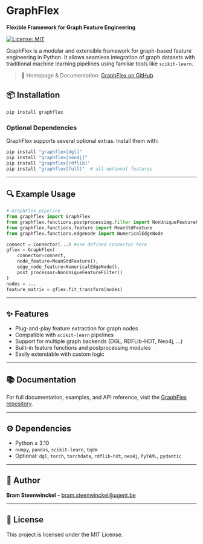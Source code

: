 # GraphFlex

**Flexible Framework for Graph Feature Engineering**

[![License: MIT](https://img.shields.io/badge/License-MIT-yellow.svg)](https://opensource.org/licenses/MIT)

GraphFlex is a modular and extensible framework for graph-based feature engineering in Python. It allows seamless integration of graph datasets with traditional machine learning pipelines using familiar tools like `scikit-learn`.

> 🔗 Homepage & Documentation: [GraphFlex on GitHub](https://github.com/predict-idlab/graphflex)

## 📦 Installation

```bash
pip install graphflex
```
### Optional Dependencies

GraphFlex supports several optional extras. Install them with:

```bash
pip install "graphflex[dgl]"
pip install "graphflex[neo4j]"
pip install "graphflex[rdflib]"
pip install "graphflex[full]"  # all optional features
```

---

## 🔍 Example Usage

```python
# GraphFlex pipeline
from graphflex import GraphFlex
from graphflex.functions.postprocessing.filter import NonUniqueFeatureFilter
from graphflex.functions.feature import MeanStdFeature
from graphflex.functions.edgenode import NumericalEdgeNode

connect = Connector(...) #use defined connector here
gflex = GraphFlex(
    connector=connect,
    node_feature=MeanStdFeature(),
    edge_node_feature=NumericalEdgeNode(),
    post_processor=NonUniqueFeatureFilter()
)
nodes = ...
feature_matrix = gflex.fit_transform(nodes)
```
---

## ✨ Features

- Plug-and-play feature extraction for graph nodes
- Compatible with `scikit-learn` pipelines
- Support for multiple graph backends (DGL, RDFLib-HDT, Neo4j, ...)
- Built-in feature functions and postprocessing modules
- Easily extendable with custom logic
---

## 📚 Documentation

For full documentation, examples, and API reference, visit the [GraphFlex repository](https://github.com/predict-idlab/graphflex).

---

## ⚙ Dependencies

- Python ≥ 3.10
- `numpy`, `pandas`, `scikit-learn`, `tqdm`
- Optional: `dgl`, `torch`, `torchdata`, `rdflib-hdt`, `neo4j`, `PyYAML`, `pydantic`

---

## 👤 Author

**Bram Steenwinckel** – [bram.steenwinckel@ugent.be](mailto:bram.steenwinckel@ugent.be)

---

## 📄 License
This project is licensed under the MIT License.

